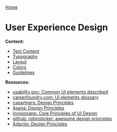 [Home](../../README.md)

# User Experience Design

**Content:**
- [Text Content](./text-content.md)
- [Typography](./typography.md)
- [Layout](./layout.md)
- [Colors](./color.md)
- [Guidelines](./guidelines.md)

**Resources:**
- [usability.gov: Common UI elements described](https://www.usability.gov/how-to-and-tools/methods/user-interface-elements.html)
- [careerfoundry.com: UI elements glossary](https://careerfoundry.com/en/blog/ui-design/ui-element-glossary/)
- [cxpartners: Design Principles](https://www.cxpartners.co.uk/our-thinking/design-principles/)
- [Asana: Design Principles](https://blog.asana.com/2013/10/design-principles/)
- [invisionapp: Core Principles of UI Design](https://www.invisionapp.com/inside-design/core-principles-of-ui-design/)
- [github: robinsticker: awesome design principles](https://github.com/robinstickel/awesome-design-principles#readme)
- [Adactio: Design Principles](https://principles.adactio.com/)
